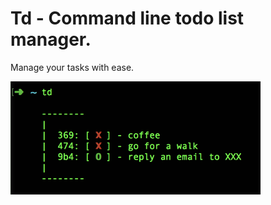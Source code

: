 # Td - Command line todo list manager.

Manage your tasks with ease.

<img src="./img/screenshot.png" alt="screenshot" width="400" />
